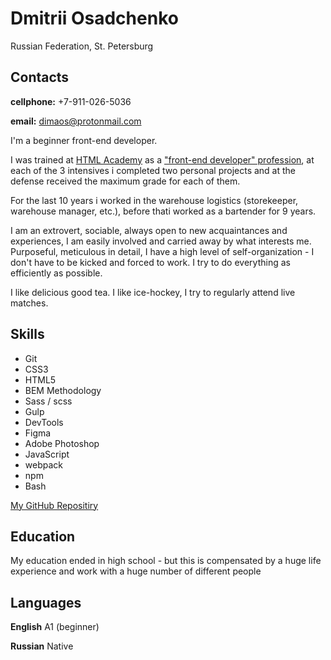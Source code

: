 # Dmitrii Osadchenko

Russian Federation, St. Petersburg

## Contacts

**cellphone:** +7-911-026-5036

**email:** dimaos@protonmail.com

I'm a beginner front-end developer.

I was trained at [HTML Academy](https://htmlacademy.ru) as a ["front-end developer" profession](https://htmlacademy.ru/profession/frontender), at each of the 3 intensives i completed two personal projects and at the defense received the maximum grade for each of them.

For the last 10 years i worked in the warehouse logistics (storekeeper, warehouse manager, etc.), before thati worked as a bartender for 9 years.

I am an extrovert, sociable, always open to new acquaintances and experiences, I am easily involved and carried away by what interests me. Purposeful, meticulous in detail, I have a high level of self-organization - I don't have to be kicked and forced to work. I try to do everything as efficiently as possible.

I like delicious good tea. I like ice-hockey, I try to regularly attend live matches.

## Skills

* Git
* CSS3
* HTML5
* BEM Methodology
* Sass / scss
* Gulp
* DevTools
* Figma
* Adobe Photoshop
* JavaScript
* webpack
* npm
* Bash

[My GitHub Repositiry](https://github.com/dimaos32)

## Education

My education ended in high school - but this is compensated by a huge life experience and work with a huge number of different people

## Languages

**English** A1 (beginner)

**Russian** Native
